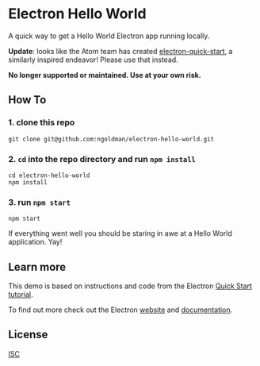 # Electron Hello World

A quick way to get a Hello World Electron app running locally.

**Update**: looks like the Atom team has created [electron-quick-start](https://github.com/atom/electron-quick-start), a similarly inspired endeavor! Please use that instead.

**No longer supported or maintained. Use at your own risk.**

## How To

### 1. clone this repo

```
git clone git@github.com:ngoldman/electron-hello-world.git
```

### 2. `cd` into the repo directory and run `npm install`

```
cd electron-hello-world
npm install
```

### 3. run `npm start`

```
npm start
```

If everything went well you should be staring in awe at a Hello World application. Yay!

## Learn more

This demo is based on instructions and code from the Electron [Quick Start tutorial](https://github.com/atom/electron/blob/master/docs/tutorial/quick-start.md).

To find out more check out the Electron [website](http://electron.atom.io/) and [documentation](https://github.com/atom/electron/tree/master/docs).

## License

[ISC](LICENSE)
